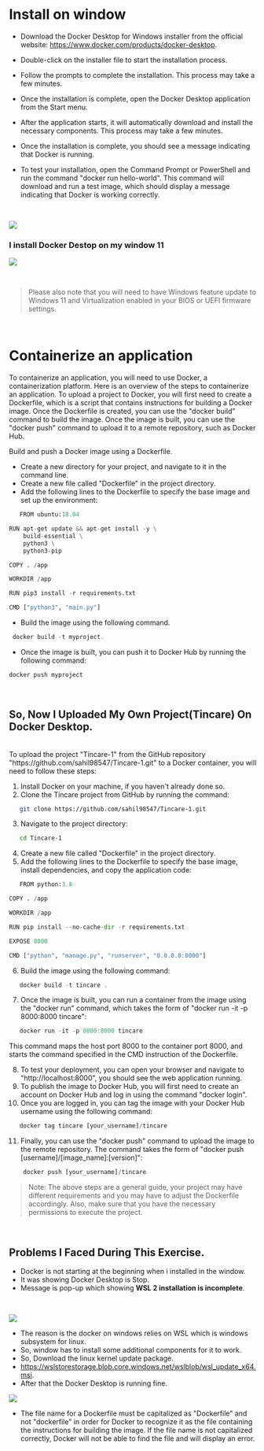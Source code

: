 # Install on window
* Download the Docker Desktop for Windows installer from the official website: https://www.docker.com/products/docker-desktop.
* Double-click on the installer file to start the installation process.

* Follow the prompts to complete the installation. This process may take a few minutes.

* Once the installation is complete, open the Docker Desktop application from the Start menu.
* After the application starts, it will automatically download and install the necessary components. This process may take a few minutes.
* Once the installation is complete, you should see a message indicating that Docker is running.

* To test your installation, open the Command Prompt or PowerShell and run the command "docker run hello-world". This command will download and run a test image, which should display a message indicating that Docker is working correctly.


<br>

<!-- Images -->
![](hello.png)
<br>

###  I install Docker Destop on my window 11 
![](image-1.png)

<br>


<!-- Blockquote -->
> Please also note that you will need to have Windows feature update to Windows 11 and Virtualization enabled in your BIOS or UEFI firmware settings.

<br>

# Containerize an application
To containerize an application, you will need to use Docker, a containerization platform. Here is an overview of the steps to containerize an application.
To upload a project to Docker, you will first need to create a Dockerfile, which is a script that contains instructions for building a Docker image. Once the Dockerfile is created, you can use the "docker build" command to build the image. Once the image is built, you can use the "docker push" command to upload it to a remote repository, such as Docker Hub.

Build and push a Docker image using a Dockerfile.

* Create a new directory for your project, and navigate to it in the command line.
* Create a new file called "Dockerfile" in the project directory.
* Add the following lines to the Dockerfile to specify the base image and set up the environment:   


<!-- Code Blocks -->

```python
   FROM ubuntu:18.04

RUN apt-get update && apt-get install -y \
    build-essential \
    python3 \
    python3-pip

COPY . /app

WORKDIR /app

RUN pip3 install -r requirements.txt

CMD ["python3", "main.py"]

```

* Build the image using the following command.

``` javascript
 docker build -t myproject.
```

* Once the image is built, you can push it to Docker Hub by running the following command:

``` python 
docker push myproject
```

<br>

## So, Now I Uploaded My Own Project(Tincare) On Docker Desktop.

<br>
To upload the project "Tincare-1" from the GitHub repository "https://github.com/sahil98547/Tincare-1.git" to a Docker container, you will need to follow these steps:

1. Install Docker on your machine, if you haven't already done so.
2. Clone the Tincare project from GitHub by running the command:

```bash
   git clone https://github.com/sahil98547/Tincare-1.git
```
3. Navigate to the project directory:
```bash
   cd Tincare-1
```

4. Create a new file called "Dockerfile" in the project directory.
5. Add the following lines to the Dockerfile to specify the base image, install dependencies, and copy the application code:

```python
   FROM python:3.8

COPY . /app

WORKDIR /app

RUN pip install --no-cache-dir -r requirements.txt

EXPOSE 8000

CMD ["python", "manage.py", "runserver", "0.0.0.0:8000"]

```

6. Build the image using the following command:

```javascript
   docker build -t tincare .
```

7. Once the image is built, you can run a container from the image using the "docker run" command, which takes the form of "docker run -it -p 8000:8000 tincare":

```Javascript
   docker run -it -p 8000:8000 tincare
```

This command maps the host port 8000 to the container port 8000, and starts the command specified in the CMD instruction of the Dockerfile.

8. To test your deployment, you can open your browser and navigate to "http://localhost:8000", you should see the web application running.
9. To publish the image to Docker Hub, you will first need to create an account on Docker Hub and log in using the command "docker login".
10. Once you are logged in, you can tag the image with your Docker Hub username using the following command:

```javascript
   docker tag tincare [your_username]/tincare
```

11. Finally, you can use the "docker push" command to upload the image to the remote repository. The command takes the form of "docker push [username]/[image_name]:[version]":
```javascript
    docker push [your_username]/tincare
```

>Note: The above steps are a general guide, your project may have different requirements and you may have to adjust the Dockerfile accordingly. Also, make sure that you have the necessary permissions to execute the project.


<br>

## Problems I Faced During This Exercise.
* Docker is not starting at the beginning when i installed in the window.
* It was showing Docker Desktop is Stop.
* Message is pop-up which showing **WSL 2 installation is incomplete**.
<br>

![](image-2.png)

* The reason is the docker on windows relies on WSL which is windows subsystem for linux.
* So, window has to install some additional components for it to work.
* So, Download the linux kernel update package.
* https://wslstorestorage.blob.core.windows.net/wslblob/wsl_update_x64.msi.
* After that the Docker Desktop is running fine.

![](image-1.png)

* The file name for a Dockerfile must be capitalized as "Dockerfile" and not "dockerfile" in order for Docker to recognize it as the file containing the instructions for building the image. If the file name is not capitalized correctly, Docker will not be able to find the file and will display an error.
